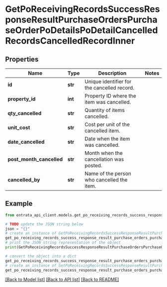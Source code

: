 # GetPoReceivingRecordsSuccessResponseResultPurchaseOrdersPurchaseOrderPoDetailsPoDetailCancelledRecordsCancelledRecordInner


## Properties

Name | Type | Description | Notes
------------ | ------------- | ------------- | -------------
**id** | **str** | Unique identifier for the cancelled record. | 
**property_id** | **int** | Property ID where the item was cancelled. | 
**qty_cancelled** | **str** | Quantity of items cancelled. | 
**unit_cost** | **str** | Cost per unit of the cancelled item. | 
**date_cancelled** | **str** | Date when the item was cancelled. | 
**post_month_cancelled** | **str** | Month when the cancellation was posted. | 
**cancelled_by** | **str** | Name of the person who cancelled the item. | 

## Example

```python
from entrata_api_client.models.get_po_receiving_records_success_response_result_purchase_orders_purchase_order_po_details_po_detail_cancelled_records_cancelled_record_inner import GetPoReceivingRecordsSuccessResponseResultPurchaseOrdersPurchaseOrderPoDetailsPoDetailCancelledRecordsCancelledRecordInner

# TODO update the JSON string below
json = "{}"
# create an instance of GetPoReceivingRecordsSuccessResponseResultPurchaseOrdersPurchaseOrderPoDetailsPoDetailCancelledRecordsCancelledRecordInner from a JSON string
get_po_receiving_records_success_response_result_purchase_orders_purchase_order_po_details_po_detail_cancelled_records_cancelled_record_inner_instance = GetPoReceivingRecordsSuccessResponseResultPurchaseOrdersPurchaseOrderPoDetailsPoDetailCancelledRecordsCancelledRecordInner.from_json(json)
# print the JSON string representation of the object
print(GetPoReceivingRecordsSuccessResponseResultPurchaseOrdersPurchaseOrderPoDetailsPoDetailCancelledRecordsCancelledRecordInner.to_json())

# convert the object into a dict
get_po_receiving_records_success_response_result_purchase_orders_purchase_order_po_details_po_detail_cancelled_records_cancelled_record_inner_dict = get_po_receiving_records_success_response_result_purchase_orders_purchase_order_po_details_po_detail_cancelled_records_cancelled_record_inner_instance.to_dict()
# create an instance of GetPoReceivingRecordsSuccessResponseResultPurchaseOrdersPurchaseOrderPoDetailsPoDetailCancelledRecordsCancelledRecordInner from a dict
get_po_receiving_records_success_response_result_purchase_orders_purchase_order_po_details_po_detail_cancelled_records_cancelled_record_inner_from_dict = GetPoReceivingRecordsSuccessResponseResultPurchaseOrdersPurchaseOrderPoDetailsPoDetailCancelledRecordsCancelledRecordInner.from_dict(get_po_receiving_records_success_response_result_purchase_orders_purchase_order_po_details_po_detail_cancelled_records_cancelled_record_inner_dict)
```
[[Back to Model list]](../README.md#documentation-for-models) [[Back to API list]](../README.md#documentation-for-api-endpoints) [[Back to README]](../README.md)


